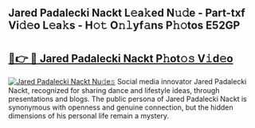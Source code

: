 ## Jared Padalecki Nackt L𝚎a𝚔ed N𝚞𝚍e - Part-txf Vi𝚍𝚎o L𝚎a𝚔s - H𝚘𝚝 O𝚗𝚕yf𝚊ns P𝚑𝚘tos E52GP

# <h2><a href="http://kfce1q.oniu.top/?m=Jared+Padalecki+Nackt">🔗👉 🔴 Jared Padalecki Nackt P𝚑ot𝚘𝚜 V𝚒d𝚎o</a></h2>

[![Jared Padalecki Nackt Nu𝚍e𝚜](https://i.imgur.com/0qMVB7G.gif)](http://kfce1q.oniu.top/?m=Jared+Padalecki+Nackt)
Social media innovator Jared Padalecki Nackt, recognized for sharing dance and lifestyle ideas, through presentations and blogs. The public persona of Jared Padalecki Nackt is synonymous with openness and genuine connection, but the hidden dimensions of his personal life remain a mystery.  
